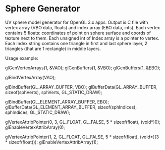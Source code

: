 # Sphere Generator
UV sphere model generator for OpenGL 3.x apps.
Output is C file with vertex array (VBO data, floats) and index array (EBO data, ints).
Each vertex contains 5 floats: coordinates of point on sphere surface and coords of texture next to them.
Each unsigned int of Index array is a pointer to vertex.
Each index string contains one triangle in first and last sphere layer, 2 triangles (that are 1 rectangle) in middle layers.

Usage example:

glGenVertexArrays(1, &VAO);
glGenBuffers(1, &VBO);
glGenBuffers(1, &EBO);

glBindVertexArray(VAO);

glBindBuffer(GL_ARRAY_BUFFER, VBO);
glBufferData(GL_ARRAY_BUFFER, sizeof(sphVerts), sphVerts, GL_STATIC_DRAW);

glBindBuffer(GL_ELEMENT_ARRAY_BUFFER, EBO);
glBufferData(GL_ELEMENT_ARRAY_BUFFER, sizeof(sphIndices), sphIndices, GL_STATIC_DRAW);

glVertexAttribPointer(0, 3, GL_FLOAT, GL_FALSE, 5 * sizeof(float), (void*)0);
glEnableVertexAttribArray(0);

glVertexAttribPointer(1, 2, GL_FLOAT, GL_FALSE, 5 * sizeof(float), (void*)(3 * sizeof(float)));
glEnableVertexAttribArray(1);
